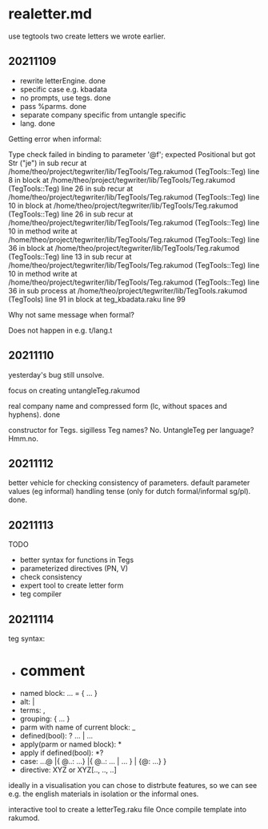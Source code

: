 # realetter.md

use tegtools two create letters we wrote earlier.

## 20211109

- rewrite letterEngine. done
- specific case e.g. kbadata
- no prompts, use tegs. done
- pass %parms. done
- separate company specific from untangle specific
- lang. done

Getting error when informal:

Type check failed in binding to parameter '@f'; expected Positional but got Str ("je")
  in sub recur at /home/theo/project/tegwriter/lib/TegTools/Teg.rakumod (TegTools::Teg) line 8
  in block  at /home/theo/project/tegwriter/lib/TegTools/Teg.rakumod (TegTools::Teg) line 26
  in sub recur at /home/theo/project/tegwriter/lib/TegTools/Teg.rakumod (TegTools::Teg) line 10
  in block  at /home/theo/project/tegwriter/lib/TegTools/Teg.rakumod (TegTools::Teg) line 26
  in sub recur at /home/theo/project/tegwriter/lib/TegTools/Teg.rakumod (TegTools::Teg) line 10
  in method write at /home/theo/project/tegwriter/lib/TegTools/Teg.rakumod (TegTools::Teg) line 36
  in block  at /home/theo/project/tegwriter/lib/TegTools/Teg.rakumod (TegTools::Teg) line 13
  in sub recur at /home/theo/project/tegwriter/lib/TegTools/Teg.rakumod (TegTools::Teg) line 10
  in method write at /home/theo/project/tegwriter/lib/TegTools/Teg.rakumod (TegTools::Teg) line 36
  in sub process at /home/theo/project/tegwriter/lib/TegTools.rakumod (TegTools) line 91
  in block <unit> at teg_kbadata.raku line 99

Why not same message when formal?

Does not happen in e.g. t/lang.t

## 20211110

yesterday's bug still unsolve.

focus on creating untangleTeg.rakumod

real company name and compressed form (lc, without spaces and hyphens). done

constructor for Tegs.
sigilless Teg names? No.
UntangleTeg per language? Hmm.no.

## 20211112

better vehicle for checking consistency of parameters.
default parameter values (eg informal)
handling tense (only for dutch formal/informal sg/pl). done.

## 20211113

TODO

- better syntax for functions in Tegs
- parameterized directives (PN, V)
- check consistency
- expert tool to create letter form
- teg compiler 

## 20211114

teg syntax:

- # comment
- named block: ... = {  ... }
- alt:  |
- terms: ,
- grouping: { ... }
- parm with name of current block: _
- defined(bool): ? ... | ...
- apply(parm or named block): *
- apply if defined(bool): *?
- case: ...@ |{ @..: ...} |{ @..: ... | ... } | {@: ...} } 
- directive: XYZ or XYZ[.., .., ..]


ideally in a visualisation you can chose to distrbute features,
so we can see e.g. the english materials in isolation or the informal ones.

interactive tool to create a letterTeg.raku file
Once compile template into rakumod.